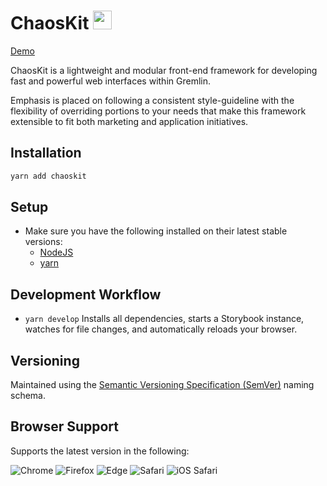 # ChaosKit <img src="https://raw.githubusercontent.com/gremlin/chaoskit/master/src/assets/media/logo-mascot.svg" height="30px;">

[Demo](https://feature-emotion--chaoskit.netlify.com/)

ChaosKit is a lightweight and modular front-end framework for developing fast and powerful web interfaces within Gremlin.

Emphasis is placed on following a consistent style-guideline with the flexibility of overriding portions to your needs that make this framework extensible to fit both marketing and application initiatives.

## Installation

```bash
yarn add chaoskit
```

## Setup

- Make sure you have the following installed on their latest stable versions:
  - [NodeJS](http://nodejs.org)
  - [yarn](https://www.npmjs.com/)

## Development Workflow

- `yarn develop` Installs all dependencies, starts a Storybook instance, watches for file changes, and automatically reloads your browser.

## Versioning

Maintained using the [Semantic Versioning Specification (SemVer)](http://semver.org) naming schema.

## Browser Support

Supports the latest version in the following:

![Chrome](https://raw.github.com/alrra/browser-logos/master/src/chrome/chrome_48x48.png) ![Firefox](https://raw.github.com/alrra/browser-logos/master/src/firefox/firefox_48x48.png) ![Edge](https://raw.github.com/alrra/browser-logos/master/src/edge/edge_48x48.png) ![Safari](https://raw.github.com/alrra/browser-logos/master/src/safari/safari_48x48.png)
![iOS Safari](https://raw.githubusercontent.com/alrra/browser-logos/master/src/safari-ios/safari-ios_48x48.png)
